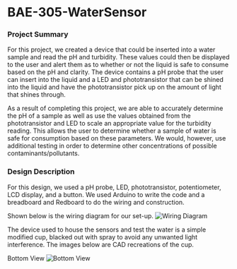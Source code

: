 # BAE-305-WaterSensor
### Project Summary
For this project, we created a device that could be inserted into a water sample and read the pH and turbidity. These values could then be displayed to the user and alert them as to whether or not the liquid is safe to consume based on the pH and clarity. The device contains a pH probe that the user can insert into the liquid and a LED and phototransistor that can be shined into the liquid and have the phototransistor pick up on the amount of light that shines through.

As a result of completing this project, we are able to accurately determine the pH of a sample as well as use the values obtained from the phototransistor and LED to scale an appropriate value for the turbidity reading. This allows the user to determine whether a sample of water is safe for consumption based on these parameters. We would, however, use additional testing in order to determine other concentrations of possible contaminants/pollutants.
### Design Description
For this design, we used a pH probe, LED, phototransistor, potentiometer, LCD display, and a button. We used Arduino to write the code and a breadboard and Redboard to do the wiring and construction. 

Shown below is the wiring diagram for our set-up.
![Wiring Diagram](https://user-images.githubusercontent.com/82110677/117020273-49673480-acc4-11eb-8b9e-b7e0d93d6151.PNG)

The device used to house the sensors and test the water is a simple modified cup, blacked out with spray to avoid any unwanted light interference. The images below are CAD recreations of the cup. 

Bottom View
![Bottom View](https://user-images.githubusercontent.com/82110677/117021591-7bc56180-acc5-11eb-83e4-bd84cde2971f.PNG)


